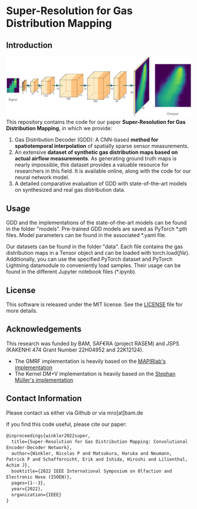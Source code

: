 # Super-Resolution for Gas Distribution Mapping

## Introduction
![Architecture of Network](images/architecture.png)
This repository contains the code for our paper **Super-Resolution for Gas Distribution Mapping**, in which we provide:

1. Gas Distribution Decoder (GDD): A CNN-based **method for spatiotemporal interpolation** of spatially sparse sensor measurements.
2. An extensive **dataset of synthetic gas distribution maps based on actual airflow measurements**. As generating ground truth maps is nearly impossible, this dataset provides a valuable resource for researchers in this field. It is available online, along with the code for our neural network model. 
3. A detailed comparative evaluation of GDD with state-of-the-art models on synthesized and real gas distribution data.

## Usage
GDD and the implementations of the state-of-the-art models can be found in the folder "models". Pre-trained GDD models are saved as PyTorch *.pth files. Model parameters can be found in the associated *.yaml file.

Our datasets can be found in the folder "data". Each file contains the gas distribution maps in a Tensor object and can be loaded with torch.load(*file*). Additionally, you can use the specified PyTorch dataset and PyTorch Lightning datamodule to conveniently load samples. Their usage can be found in the different Jupyter notebook files (*.ipynb).

## License
This software is released under the MIT license. See the [LICENSE](LICENSE.md) file for more details.

## Acknowledgements
This research was funded by BAM, SAF€RA (project RASEM) and JSPS (KAKENHI 474 Grant Number 22H04952 and 22K12124).

- The GMRF implementation is heavily based on the [MAPIRlab's implementation](https://github.com/MAPIRlab/gdm)
- The Kernel DM+V implementation is heavily based on the [Stephan Müller's implementation](https://gitlab.com/smueller18/TDKernelDMVW)

## Contact Information
Please contact us either via Github or via mro[at]bam.de

If you find this code useful, please cite our paper:
```
@inproceedings{winkler2022super,
  title={Super-Resolution for Gas Distribution Mapping: Convolutional Encoder-Decoder Network},
  author={Winkler, Nicolas P and Matsukura, Haruka and Neumann, Patrick P and Schaffernicht, Erik and Ishida, Hiroshi and Lilienthal, Achim J},
  booktitle={2022 IEEE International Symposium on Olfaction and Electronic Nose (ISOEN)},
  pages={1--3},
  year={2022},
  organization={IEEE}
}
```
